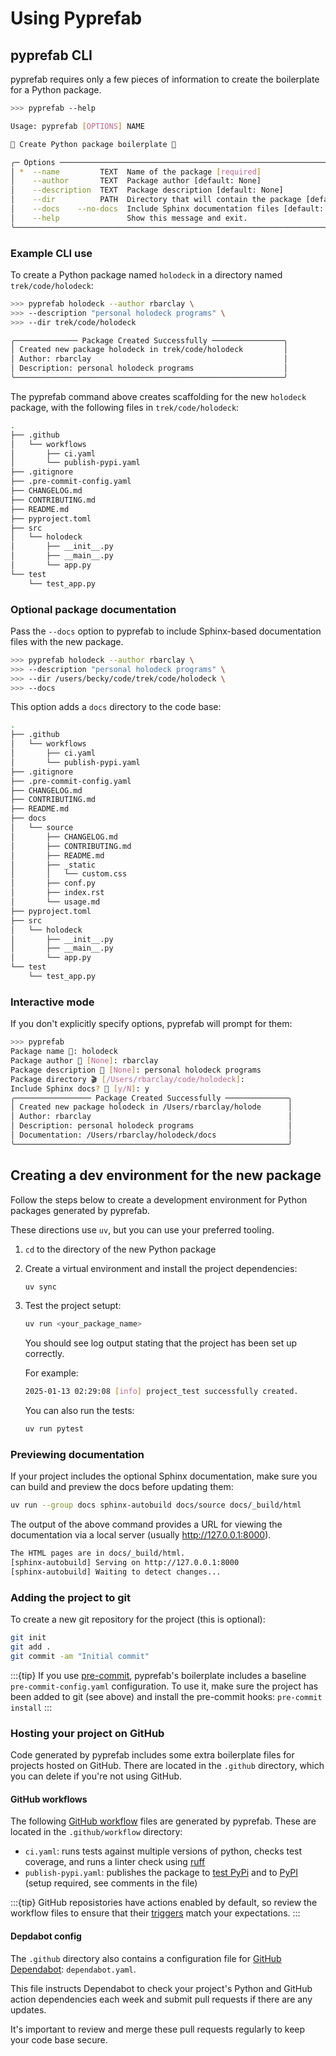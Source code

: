 # Using Pyprefab

## pyprefab CLI

pyprefab requires only a few pieces of information to create the
boilerplate for a Python package.

```sh
>>> pyprefab --help

Usage: pyprefab [OPTIONS] NAME

🐍 Create Python package boilerplate 🐍

╭─ Options ───────────────────────────────────────────────────────────────────────────────╮
│ *  --name         TEXT  Name of the package [required]                                  │
│    --author       TEXT  Package author [default: None]                                  │
│    --description  TEXT  Package description [default: None]                             │
│    --dir          PATH  Directory that will contain the package [default: <current dir>]│
│    --docs    --no-docs  Include Sphinx documentation files [default: no-docs]           │
│    --help               Show this message and exit.                                     │
╰─────────────────────────────────────────────────────────────────────────────────────────╯
```

### Example CLI use

To create a Python package named `holodeck` in a directory named
`trek/code/holodeck`:

```sh
>>> pyprefab holodeck --author rbarclay \
>>> --description "personal holodeck programs" \
>>> --dir trek/code/holodeck

╭────────────── Package Created Successfully ────────────────╮
│ Created new package holodeck in trek/code/holodeck         │
│ Author: rbarclay                                           │
│ Description: personal holodeck programs                    │
╰────────────────────────────────────────────────────────────╯
```

The pyprefab command above creates scaffolding for the new `holodeck` package,
with the following files in `trek/code/holodeck`:

```sh
.
├── .github
│   └── workflows
│       ├── ci.yaml
│       └── publish-pypi.yaml
├── .gitignore
├── .pre-commit-config.yaml
├── CHANGELOG.md
├── CONTRIBUTING.md
├── README.md
├── pyproject.toml
├── src
│   └── holodeck
│       ├── __init__.py
│       ├── __main__.py
│       └── app.py
└── test
    └── test_app.py
```

### Optional package documentation

Pass the `--docs` option to pyprefab to include Sphinx-based documentation files
with the new package.

```sh
>>> pyprefab holodeck --author rbarclay \
>>> --description "personal holodeck programs" \
>>> --dir /users/becky/code/trek/code/holodeck \
>>> --docs
```

 This option adds a `docs` directory to the code base:

```sh
.
├── .github
│   └── workflows
│       ├── ci.yaml
│       └── publish-pypi.yaml
├── .gitignore
├── .pre-commit-config.yaml
├── CHANGELOG.md
├── CONTRIBUTING.md
├── README.md
├── docs
│   └── source
│       ├── CHANGELOG.md
│       ├── CONTRIBUTING.md
│       ├── README.md
│       ├── _static
│       │   └── custom.css
│       ├── conf.py
│       ├── index.rst
│       └── usage.md
├── pyproject.toml
├── src
│   └── holodeck
│       ├── __init__.py
│       ├── __main__.py
│       └── app.py
└── test
    └── test_app.py
```

### Interactive mode

If you don't explicitly specify options, pyprefab will prompt for them:

```sh
>>> pyprefab
Package name 🐍: holodeck
Package author 👤 [None]: rbarclay
Package description 📝 [None]: personal holodeck programs
Package directory 🎬 [/Users/rbarclay/code/holodeck]:
Include Sphinx docs? 📄 [y/N]: y
╭───────────────── Package Created Successfully ──────────────╮
│ Created new package holodeck in /Users/rbarclay/holode      │
│ Author: rbarclay                                            │
│ Description: personal holodeck programs                     │
│ Documentation: /Users/rbarclay/holodeck/docs                │
╰─────────────────────────────────────────────────────────────╯
```

## Creating a dev environment for the new package

Follow the steps below to create a development environment for Python packages
generated by pyprefab.

These directions use `uv`, but you can use your preferred tooling.

1. `cd` to the directory of the new Python package

2. Create a virtual environment and install the project dependencies:

    ```sh
    uv sync
    ```

3. Test the project setupt:

    ```sh
    uv run <your_package_name>
    ```

    You should see log output stating that the project has been set up correctly.

    For example:

    ```sh
    2025-01-13 02:29:08 [info] project_test successfully created.
    ```

    You can also run the tests:

    ```sh
    uv run pytest
    ```

### Previewing documentation

If your project includes the optional Sphinx documentation, make sure you can
build and preview the docs before updating them:

```sh
uv run --group docs sphinx-autobuild docs/source docs/_build/html
```

The output of the above command provides a URL for viewing the documentation
via a local server (usually http://127.0.0.1:8000).

```sh
The HTML pages are in docs/_build/html.
[sphinx-autobuild] Serving on http://127.0.0.1:8000
[sphinx-autobuild] Waiting to detect changes...
```

### Adding the project to git

To create a new git repository for the project (this is optional):

```sh
git init
git add .
git commit -am "Initial commit"
```

:::{tip}
If you use [pre-commit](https://pre-commit.com/), pyprefab's boilerplate
includes a baseline `pre-commit-config.yaml` configuration. To use it, make
sure the project has been added to git (see above) and install the pre-commit
hooks: `pre-commit install`
:::

### Hosting your project on GitHub

Code generated by pyprefab includes some extra boilerplate files for
projects hosted on GitHub. There are located in the `.github` directory, which
you can delete if you're not using GitHub.

#### GitHub workflows

The following
[GitHub workflow](https://docs.github.com/en/actions/writing-workflows/about-workflows)
files are generated by pyprefab. These are located in the `.github/workflow`
directory:

- `ci.yaml`: runs tests against multiple versions of python, checks test
  coverage, and runs a linter check using [ruff](https://astral.sh/ruff)
- `publish-pypi.yaml`: publishes the package to
  [test PyPi](https://test.pypi.org) and to [PyPI](https://pypi.org)
  (setup required, see comments in the file)

:::{tip}
GitHub reposistories have actions enabled by default, so review the workflow
files to ensure that their
[triggers](https://docs.github.com/en/actions/writing-workflows/choosing-when-your-workflow-runs/events-that-trigger-workflows)
match your expectations.
:::

#### Depdabot config

The `.github` directory also contains a configuration file for
[GitHub Dependabot](https://github.blog/news-insights/product-news/keep-all-your-packages-up-to-date-with-dependabot/): `dependabot.yaml`.

This file instructs Dependabot to check your project's
Python and GitHub action dependencies each week and submit pull requests if
there are any updates.

It's important to review and merge these pull requests regularly to keep your
code base secure.
